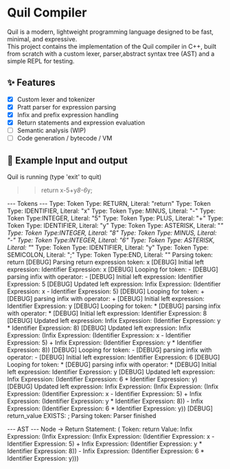 # Quil Compiler

Quil is a modern, lightweight programming language designed to be fast, minimal, and expressive.  
This project contains the implementation of the Quil compiler in C++, built from scratch with a custom lexer, parser,abstract syntax tree (AST) and a simple REPL for testing.

## ✨ Features

- [x] Custom lexer and tokenizer
- [x] Pratt parser for expression parsing
- [x] Infix and prefix expression handling
- [x] Return statements and expression evaluation
- [ ] Semantic analysis (WIP)
- [ ] Code generation / bytecode / VM

## 🔧 Example Input and output
Quil is running (type 'exit' to quit)
>> return x-5+y*8-6*y;

--- Tokens ---
  Type: Token Type: RETURN, Literal: "return"
  Type: Token Type: IDENTIFIER, Literal: "x"
  Type: Token Type: MINUS, Literal: "-"
  Type: Token Type:INTEGER, Literal: "5"
  Type: Token Type: PLUS, Literal: "+"
  Type: Token Type: IDENTIFIER, Literal: "y"
  Type: Token Type: ASTERISK, Literal: "*"
  Type: Token Type:INTEGER, Literal: "8"
  Type: Token Type: MINUS, Literal: "-"
  Type: Token Type:INTEGER, Literal: "6"
  Type: Token Type: ASTERISK, Literal: "*"
  Type: Token Type: IDENTIFIER, Literal: "y"
  Type: Token Type: SEMICOLON, Literal: ";"
  Type: Token Type:END, Literal: ""
Parsing token: return
[DEBUG] Parsing return expression token: x
[DEBUG] Initial left expression: Identifier Expression: x
[DEBUG] Looping for token: -
[DEBUG] parsing infix with operator: -
[DEBUG] Initial left expression: Identifier Expression: 5
[DEBUG] Updated left expression: Infix Expression: (Identifier Expression: x - Identifier Expression: 5)
[DEBUG] Looping for token: +
[DEBUG] parsing infix with operator: +
[DEBUG] Initial left expression: Identifier Expression: y
[DEBUG] Looping for token: *
[DEBUG] parsing infix with operator: *
[DEBUG] Initial left expression: Identifier Expression: 8
[DEBUG] Updated left expression: Infix Expression: (Identifier Expression: y * Identifier Expression: 8)
[DEBUG] Updated left expression: Infix Expression: (Infix Expression: (Identifier Expression: x - Identifier Expression: 5) + Infix Expression: (Identifier Expression: y * Identifier Expression: 8))
[DEBUG] Looping for token: -
[DEBUG] parsing infix with operator: -
[DEBUG] Initial left expression: Identifier Expression: 6
[DEBUG] Looping for token: *
[DEBUG] parsing infix with operator: *
[DEBUG] Initial left expression: Identifier Expression: y
[DEBUG] Updated left expression: Infix Expression: (Identifier Expression: 6 * Identifier Expression: y)
[DEBUG] Updated left expression: Infix Expression: (Infix Expression: (Infix Expression: (Identifier Expression: x - Identifier Expression: 5) + Infix Expression: (Identifier Expression: y * Identifier Expression: 8)) - Infix Expression: (Identifier Expression: 6 * Identifier Expression: y))
[DEBUG] return_value EXISTS: ;
Parsing token: 
Parser finished

--- AST ---
 Node ->  Return Statement: ( Token: return Value: Infix Expression: (Infix Expression: (Infix Expression: (Identifier Expression: x - Identifier Expression: 5) + Infix Expression: (Identifier Expression: y * Identifier Expression: 8)) - Infix Expression: (Identifier Expression: 6 * Identifier Expression: y)))

>> 

